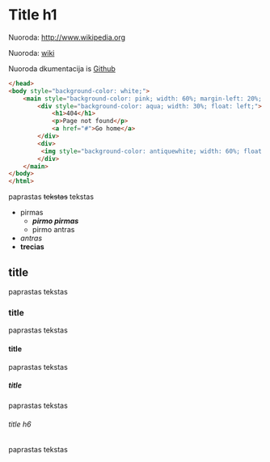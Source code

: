 # Title  h1
Nuoroda: http://www.wikipedia.org

Nuoroda: [wiki](http://www.wikipedia.org)

Nuoroda dkumentacija is [Github](https://docs.github.com/en/get-started/writing-on-github/getting-started-with-writing-and-formatting-on-github/basic-writing-and-formatting-syntax)
```html
</head>
<body style="background-color: white;">
    <main style="background-color: pink; width: 60%; margin-left: 20%; margin-right: 20%;margin-top: 10%; display: inline-block;">
        <div style="background-color: aqua; width: 30%; float: left;">
            <h1>404</h1>
            <p>Page not found</p>
            <a href="#">Go home</a>
        </div>
        <div>
         <img style="background-color: antiquewhite; width: 60%; float: right;" src="./img/ufo.jpg" alt="Ateiviu lekste kuri vagia daiktus">
        </div>
    </main>
</body>
</html>
```

paprastas ~~tekstas~~ tekstas
- pirmas
  - ***pirmo pirmas***
  - pirmo antras
- *antras*
- **trecias**
## title
paprastas tekstas
### title
paprastas tekstas
#### title
paprastas tekstas
##### title
paprastas tekstas
###### title h6

paprastas tekstas